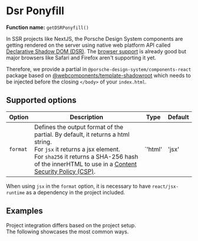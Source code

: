 # Dsr Ponyfill

**Function name:** `getDSRPonyfill()`

In SSR projects like NextJS, the Porsche Design System components are getting rendered on the server using native web
platform API called [Declarative Shadow DOM (DSR)](https://web.dev/declarative-shadow-dom). The
[browser support](https://caniuse.com/?search=declarative%20shadow%20dom) is already good but major browsers like Safari
and Firefox aren't supporting it yet.

Therefore, we provide a partial in `@porsche-design-system/components-react` package based on
[@webcomponents/template-shadowroot](https://npmjs.com/package/@webcomponents/template-shadowroot) which needs to be
injected before the closing `</body>` of your `index.html`.

## Supported options

<!-- prettier-ignore -->
| Option   | Description                                                                                                                                                                                                                                                                  | Type                        | Default  |
| -------- |------------------------------------------------------------------------------------------------------------------------------------------------------------------------------------------------------------------------------------------------------------------------------| --------------------------- | -------- |
| `format` | Defines the output format of the partial. By default, it returns a html string.<br> For `jsx` it returns a jsx element.<br> For `sha256` it returns a SHA-256 hash of the innerHTML to use in a [Content Security Policy (CSP)](must-know/security/content-security-policy). | `'html' | 'jsx' | 'sha256'` | `'html'` |

When using `jsx` in the `format` option, it is necessary to have `react/jsx-runtime` as a dependency in the project
included.

## Examples

Project integration differs based on the project setup.  
The following showcases the most common ways.

<PartialDocs name="getDSRPonyfill" :params="params" location="body"></PartialDocs>

<script lang="ts">
import Vue from 'vue';
import Component from 'vue-class-component';

@Component
export default class Code extends Vue {
  public params = [
    {
      value: ""
    },
    {
      value: "{ format: 'jsx' }",
      comment: 'Use JSX element for e.g. NextJS'
    },
  ];
}
</script>

<style scoped lang="scss">
  :deep(table code::before) {
    content: '' !important;
  }
</style>
